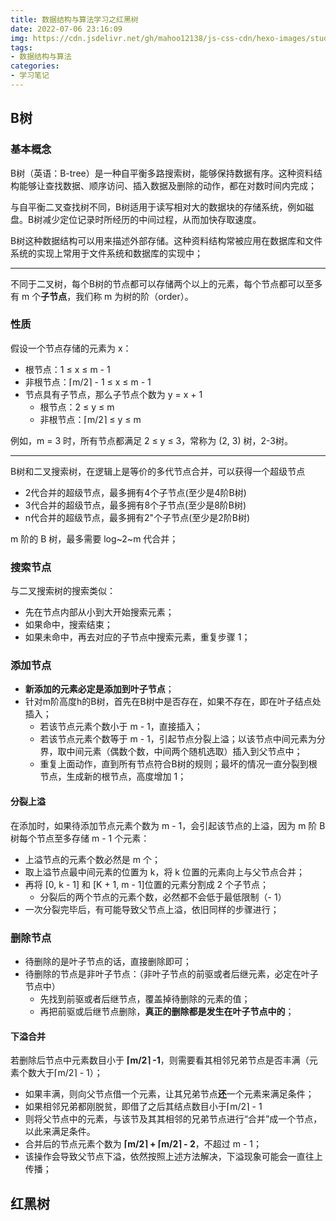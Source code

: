 ```yaml
---
title: 数据结构与算法学习之红黑树
date: 2022-07-06 23:16:09
img: https://cdn.jsdelivr.net/gh/mahoo12138/js-css-cdn/hexo-images/study/algorithm/20210418160102.png
tags: 
- 数据结构与算法
categories: 
- 学习笔记
---
```


## B树

### 基本概念

B树（英语：B-tree）是一种自平衡多路搜索树，能够保持数据有序。这种资料结构能够让查找数据、顺序访问、插入数据及删除的动作，都在对数时间内完成；

与自平衡二叉查找树不同，B树适用于读写相对大的数据块的存储系统，例如磁盘。B树减少定位记录时所经历的中间过程，从而加快存取速度。

B树这种数据结构可以用来描述外部存储。这种资料结构常被应用在数据库和文件系统的实现上常用于文件系统和数据库的实现中；

---

不同于二叉树，每个B树的节点都可以存储两个以上的元素，每个节点都可以至多有 m 个**子节点**，我们称 m 为树的阶（order）。

### 性质

假设一个节点存储的元素为 x：

+ 根节点：1 ≤ x ≤ m - 1
+ 非根节点：⌈m/2⌉ - 1 ≤ x ≤ m - 1
+ 节点具有子节点，那么子节点个数为 y = x + 1
  + 根节点：2 ≤ y ≤ m
  + 非根节点：⌈m/2⌉ ≤ y ≤ m

例如，m = 3 时，所有节点都满足 2 ≤ y ≤ 3，常称为 (2, 3) 树，2-3树。

---

B树和二叉搜索树，在逻辑上是等价的多代节点合并，可以获得一个超级节点

+ 2代合并的超级节点，最多拥有4个子节点(至少是4阶B树)
+ 3代合并的超级节点，最多拥有8个子节点(至少是8阶B树)
+ n代合并的超级节点，最多拥有2"个子节点(至少是2阶B树)

m 阶的 B 树，最多需要 log~2~m 代合并；

### 搜索节点

与二叉搜索树的搜索类似：

+ 先在节点内部从小到大开始搜索元素；
+ 如果命中，搜索结束；
+ 如果未命中，再去对应的子节点中搜索元素，重复步骤 1；

### 添加节点

+ **新添加的元素必定是添加到叶子节点**；
+ 针对m阶高度h的B树，首先在B树中是否存在，如果不存在，即在叶子结点处插入；
  + 若该节点元素个数小于 m - 1，直接插入；
  + 若该节点元素个数等于 m - 1，引起节点分裂上溢；以该节点中间元素为分界，取中间元素（偶数个数，中间两个随机选取）插入到父节点中；
  + 重复上面动作，直到所有节点符合B树的规则；最坏的情况一直分裂到根节点，生成新的根节点，高度增加 1；

#### 分裂上溢

在添加时，如果待添加节点元素个数为 m - 1，会引起该节点的上溢，因为 m 阶 B 树每个节点至多存储 m - 1 个元素：

+ 上溢节点的元素个数必然是 m 个；
+ 取上溢节点最中间元素的位置为 k，将 k 位置的元素向上与父节点合并；
+ 再将 [0, k - 1] 和 [K + 1, m - 1]位置的元素分割成 2 个子节点；
  + 分裂后的两个节点的元素个数，必然都不会低于最低限制（- 1）
+ 一次分裂完毕后，有可能导致父节点上溢，依旧同样的步骤进行；

### 删除节点 

+ 待删除的是叶子节点的话，直接删除即可；
+ 待删除的节点是非叶子节点：（非叶子节点的前驱或者后继元素，必定在叶子节点中）
  + 先找到前驱或者后继节点，覆盖掉待删除的元素的值；
  + 再把前驱或后继节点删除，**真正的删除都是发生在叶子节点中的**；

#### 下溢合并

若删除后节点中元素数目小于 **⌈m/2⌉ -1**，则需要看其相邻兄弟节点是否丰满（元素个数大于⌈m/2⌉ - 1）；

+ 如果丰满，则向父节点借一个元素，让其兄弟节点**还**一个元素来满足条件；
+ 如果相邻兄弟都刚脱贫，即借了之后其结点数目小于⌈m/2⌉ - 1
+ 则将父节点中的元素，与该节及其其相邻的兄弟节点进行“合并”成一个节点，以此来满足条件。
+ 合并后的节点元素个数为  **⌈m/2⌉ + ⌈m/2⌉ - 2**，不超过 m - 1；
+ 该操作会导致父节点下溢，依然按照上述方法解决，下溢现象可能会一直往上传播；

## 红黑树

